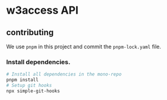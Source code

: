 # w3access API

## contributing

We use `pnpm` in this project and commit the `pnpm-lock.yaml` file.

### Install dependencies.

```bash
# Install all dependencies in the mono-repo
pnpm install
# Setup git hooks
npx simple-git-hooks
```
